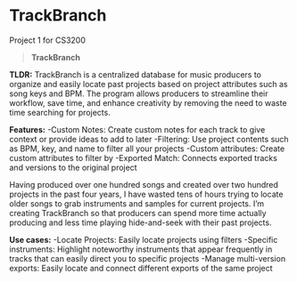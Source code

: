 # TrackBranch
Project 1 for CS3200

> **TrackBranch**

**TLDR:**
TrackBranch is a centralized database for music producers to organize and easily locate past projects based on project attributes such as song keys and BPM. The program allows producers to streamline their workflow, save time, and enhance creativity by removing the need to waste time searching for projects. 

**Features:**
-Custom Notes: Create custom notes for each track to give context or provide ideas to add to later
-Filtering: Use project contents such as BPM, key, and name to filter all your projects
-Custom attributes: Create custom attributes to filter by
-Exported Match: Connects exported tracks and versions to the original project

Having produced over one hundred songs and created over two hundred projects in the past four years, I have wasted tens of hours trying to locate older songs to grab instruments and samples for current projects. I’m creating TrackBranch so that producers can spend more time actually producing and less time playing hide-and-seek with their past projects.

**Use cases:**
-Locate Projects: Easily locate projects using filters
-Specific instruments: Highlight noteworthy instruments that appear frequently in tracks that can easily direct you to specific projects
-Manage multi-version exports: Easily locate and connect different exports of the same project

